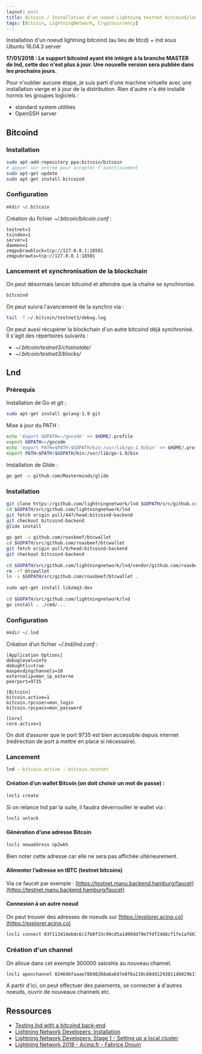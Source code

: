 ```yaml
---
layout: post
title: Bitcoin / Installation d'un noeud Lightning testnet bitcoind/lnd
tags: [Bitcoin, LightningNetwork, Cryptocurrency]
---
```


Installation d'un noeud lightning bitcoind (au lieu de btcd) + lnd sous Ubuntu 16.04.3 server

**17/01/2018 : Le support bitcoind ayant été intégré à la branche MASTER de lnd, cette doc n'est plus à jour. Une nouvelle version sera publiée dans les prochains jours.**

Pour n'oublier aucune étape, je suis parti d'une machine virtuelle avec une installation vierge et à jour de la distribution. Rien d'autre n'a été installé hormis les groupes logiciels :

- standard system utilities
- OpenSSH server

## Bitcoind

### Installation

```bash
sudo apt-add-repository ppa:bitcoin/bitcoin
# appyer sur entrée pour accepter l'avertissement
sudo apt-get update
sudo apt-get install bitcoind
```

### Configuration

```bash
mkdir ~/.bitcoin
```

Création du fichier *~/.bitcoin/bitcoin.conf* :

```text
testnet=1
txindex=1
server=1
daemon=1
zmqpubrawblock=tcp://127.0.0.1:18501
zmqpubrawtx=tcp://127.0.0.1:18501
```

### Lancement et synchronisation de la blockchain

On peut désormais lancer bitcoind et attendre que la chaîne se synchronise.

```bash
bitcoind
```

On peut suivra l'avancement de la synchro via :

```bash
tail -f ~/.bitcoin/testnet3/debug.log
```

On peut aussi récupérer la blockchain d'un autre bitcoind déjà synchronisé. Il s'agit des répertoires suivants :

- *~/.bitcoin/testnet3/chainstate/*
- *~/.bitcoin/testnet3/blocks/*

## Lnd

### Prérequis

Installation de Go et git :

```bash
sudo apt-get install golang-1.9 git
```

Mise à jour du PATH :

```bash
echo 'export GOPATH=~/gocode' >> $HOME/.profile
export GOPATH=~/gocode
echo 'export PATH=$PATH:$GOPATH/bin:/usr/lib/go-1.9/bin' >> $HOME/.profile
export PATH=$PATH:$GOPATH/bin:/usr/lib/go-1.9/bin
```

Installation de Glide :

```bash
go get -u github.com/Masterminds/glide
```

### Installation

```bash
git clone https://github.com/lightningnetwork/lnd $GOPATH/src/github.com/lightningnetwork/lnd
cd $GOPATH/src/github.com/lightningnetwork/lnd
git fetch origin pull/447/head:bitcoind-backend
git checkout bitcoind-backend
glide install
  
go get -u github.com/roasbeef/btcwallet
cd $GOPATH/src/github.com/roasbeef/btcwallet
git fetch origin pull/9/head:bitcoind-backend
git checkout bitcoind-backend
  
cd $GOPATH/src/github.com/lightningnetwork/lnd/vendor/github.com/roasbeef
rm -rf btcwallet
ln -s $GOPATH/src/github.com/roasbeef/btcwallet .
  
sudo apt-get install libzmq3-dev
  
cd $GOPATH/src/github.com/lightningnetwork/lnd
go install . ./cmd/...
```

### Configuration

```bash
mkdir ~/.lnd
```

Création d’un fichier *~/.lnd/lnd.conf* :

```text
[Application Options]
debuglevel=info
debughtlc=true
maxpendingchannels=10
externalip=mon_ip_externe
peerport=9735
  
[Bitcoin]
bitcoin.active=1
bitcoin.rpcuser=mon_login
bitcoin.rpcpass=mon_password
  
[Core]
core.active=1
```
On doit d’assurer que le port 9735 est bien accessible depuis internet (redirection de port à mettre en place si nécessaire).


### Lancement

```bash
lnd --bitcoin.active --bitcoin.testnet
```

#### Création d’un wallet Bitcoin (on doit choisir un mot de passe) :

```bash
lncli create
```

Si on relance lnd par la suite, il faudra déverrouiller le wallet via :

```bash
lncli unlock
```

#### Génération d’une adresse Bitcoin

```bash
lncli newaddress np2wkh
```

Bien noter cette adresse car elle ne sera pas affichée ultérieurement.

#### Alimenter l’adresse en tBTC (testnet bitcoins)

Via ce faucet par exemple : [https://testnet.manu.backend.hamburg/faucet](https://testnet.manu.backend.hamburg/faucet)

#### Connexion à un autre noeud

On peut trouver des adresses de noeuds sur [https://explorer.acinq.co](https://explorer.acinq.co)

```bash
lncli connect 03f113414ebdc6c1fb0f33c99cd5a1d09dd79e7fdf2468cf1fe1af6674361695d2@51.15.213.104:9735
```

### Création d'un channel

On alloue dans cet exemple 300000 satoshis au nouveau channel.

```bash
lncli openchannel 02464bfaaae78b98268a6a6d7e8f6a110c60dd1293811d6029b11ee9edb4bbf869 --local_amt 300000
```

A partir d'ici, on peut effectuer des paiements, se connecter à d'autres noeuds, ouvrir de nouveaux channels etc.

## Ressources

- [Testing lnd with a bitcoind back-end](https://gist.github.com/aakselrod/5644b9319041a796ba6ffca28062376e)
- [Lightning Network Developers: Installation](http://dev.lightning.community/guides/installation/)
- [Lightning Network Developers: Stage 1 - Setting up a local cluster](http://dev.lightning.community/tutorial/01-lncli/index.html)
- [Lightning Network 2018 - Acinq.fr - Fabrice Drouin](https://youtu.be/DxqTzTwFKnM)
